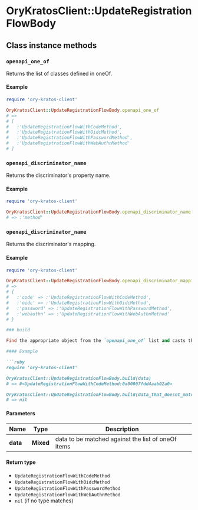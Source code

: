 # OryKratosClient::UpdateRegistrationFlowBody

## Class instance methods

### `openapi_one_of`

Returns the list of classes defined in oneOf.

#### Example

```ruby
require 'ory-kratos-client'

OryKratosClient::UpdateRegistrationFlowBody.openapi_one_of
# =>
# [
#   :'UpdateRegistrationFlowWithCodeMethod',
#   :'UpdateRegistrationFlowWithOidcMethod',
#   :'UpdateRegistrationFlowWithPasswordMethod',
#   :'UpdateRegistrationFlowWithWebAuthnMethod'
# ]
```

### `openapi_discriminator_name`

Returns the discriminator's property name.

#### Example

```ruby
require 'ory-kratos-client'

OryKratosClient::UpdateRegistrationFlowBody.openapi_discriminator_name
# => :'method'
```

### `openapi_discriminator_name`

Returns the discriminator's mapping.

#### Example

```ruby
require 'ory-kratos-client'

OryKratosClient::UpdateRegistrationFlowBody.openapi_discriminator_mapping
# =>
# {
#   :'code' => :'UpdateRegistrationFlowWithCodeMethod',
#   :'oidc' => :'UpdateRegistrationFlowWithOidcMethod',
#   :'password' => :'UpdateRegistrationFlowWithPasswordMethod',
#   :'webauthn' => :'UpdateRegistrationFlowWithWebAuthnMethod'
# }

### build

Find the appropriate object from the `openapi_one_of` list and casts the data into it.

#### Example

```ruby
require 'ory-kratos-client'

OryKratosClient::UpdateRegistrationFlowBody.build(data)
# => #<UpdateRegistrationFlowWithCodeMethod:0x00007fdd4aab02a0>

OryKratosClient::UpdateRegistrationFlowBody.build(data_that_doesnt_match)
# => nil
```

#### Parameters

| Name | Type | Description |
| ---- | ---- | ----------- |
| **data** | **Mixed** | data to be matched against the list of oneOf items |

#### Return type

- `UpdateRegistrationFlowWithCodeMethod`
- `UpdateRegistrationFlowWithOidcMethod`
- `UpdateRegistrationFlowWithPasswordMethod`
- `UpdateRegistrationFlowWithWebAuthnMethod`
- `nil` (if no type matches)

